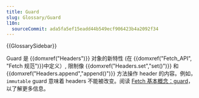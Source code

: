 ```yaml
---
title: Guard
slug: Glossary/Guard
l10n:
  sourceCommit: ada5fa5ef15eadd44b549ecf906423b4a2092f34
---
```


{{GlossarySidebar}}

Guard 是 {{domxref("Headers")}} 对象的新特性 (在 {{domxref("Fetch_API", "Fetch 规范")}}中定义）, 限制像 {{domxref("Headers.set","set()")}} 和 {{domxref("Headers.append","append()")}} 方法操作 header 的内容。例如，`immutable` guard 意味着 headers 不能被改变。阅读 [Fetch 基本概念：guard](/zh-CN/docs/Web/API/Fetch_API/Basic_concepts#Guard)，以了解更多信息。
